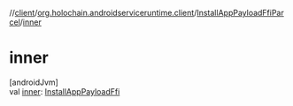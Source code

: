 //[client](../../../index.md)/[org.holochain.androidserviceruntime.client](../index.md)/[InstallAppPayloadFfiParcel](index.md)/[inner](inner.md)

# inner

[androidJvm]\
val [inner](inner.md): [InstallAppPayloadFfi](../-install-app-payload-ffi/index.md)